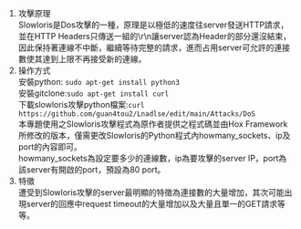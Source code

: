 1. 攻擊原理  
Slowloris是Dos攻擊的一種，原理是以極低的速度往server發送HTTP請求，並在HTTP Headers只傳送一組的\r\n讓server認為Header的部分還沒結束，因此保持著連線不中斷，繼續等待完整的請求，進而占用server可允許的連接數使其達到上限不再接受新的連線。  
2. 操作方式  
安裝python: `sudo apt-get install python3`  
安裝gitclone:`sudo apt-get install curl`  
下載slowloris攻擊python檔案:`curl https://github.com/guan4tou2/Lnadlse/edit/main/Attacks/DoS`  
本專題使用之Slowloris攻擊程式為原作者提供之程式碼並由Hox Framework所修改的版本，僅需更改Slowloris的Python程式內howmany_sockets、ip及port的內容即可。  
howmany_sockets為設定要多少的連線數，ip為要攻擊的server IP，port為該server有開啟的port，預設為80 port。  
3. 特徵  
遭受到Slowloris攻擊的server最明顯的特徵為連接數的大量增加，其次可能出現server的回應中request timeout的大量增加以及大量且單一的GET請求等等。  
